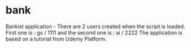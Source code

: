 # bank
Bankist application - 
There are 2 users created when the script is loaded. First one is : gs / 1111 and the second one is : ai / 2222
The application is based on a tutorial from Udemy Platform.
